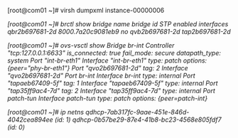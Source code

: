[root@com01 ~]# virsh dumpxml instance-00000006
    <interface type='bridge'>
      <mac address='fa:16:3e:86:08:69'/>
      <source bridge='qbr2b697681-2d'/>
      <target dev='tap2b697681-2d'/>
      <model type='virtio'/>
      <driver name='qemu'/>
      <mtu size='1450'/>
      <alias name='net0'/>
      <address type='pci' domain='0x0000' bus='0x00' slot='0x03' function='0x0'/>
    </interface>


[root@com01 ~]# brctl show
bridge name	        bridge id		    STP enabled	    interfaces
qbr2b697681-2d		8000.7a20c9081eb9	    no		    qvb2b697681-2d
							                            tap2b697681-2d

[root@com01 ~]# ovs-vsctl show
    Bridge br-int
        Controller "tcp:127.0.0.1:6633"
            is_connected: true
        fail_mode: secure
        datapath_type: system
        Port "int-br-eth1"
            Interface "int-br-eth1"
                type: patch
                options: {peer="phy-br-eth1"}
        Port "qvo2b697681-2d"
            tag: 2
            Interface "qvo2b697681-2d"
        Port br-int
            Interface br-int
                type: internal
        Port "tapaeb67409-5f"
            tag: 1
            Interface "tapaeb67409-5f"
                type: internal
        Port "tap35ff9ac4-7d"
            tag: 2
            Interface "tap35ff9ac4-7d"
                type: internal
        Port patch-tun
            Interface patch-tun
                type: patch
                options: {peer=patch-int}

[root@com01 ~]# ip netns
qdhcp-7ab317fc-9aae-451e-846d-4042cea894ee (id: 1)
qdhcp-0b57be29-87e4-41b8-bc23-4568e805fdf7 (id: 0)
